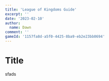 ```yaml
---
title: 'League of Kingdoms Guide'
excerpt: ''
date: '2023-02-10'
author:
  name: Dawn
comment: ''
gameId: '1157fa8d-a5f0-4425-8ba9-eb2e23bb0694'
---
```


# Title

sfads
